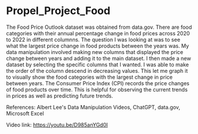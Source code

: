 # Propel_Project_Food
The Food Price Outlook dataset was obtained from data.gov. 
There are food categories with their annual percentage change in food prices across 2020 to 2022 in different columnns. 
The question I was looking at was to see what the largest price change  in food products between the years was.
My data manipulation involved making new columns that displayed the price change between years and adding it to the main dataset. 
I then made a new dataset by selecting the specific columns that I wanted.
I was able to make the order of the column descend in decreasing values.
This let me graph it to visually show the food categories with the largest change in price between years.
The Consumer Price Index (CPI) records the price changes of food products over time. This is helpful for observing the current trends in prices as well as predicting future trends.

References: Albert Lee's Data Manipulation Videos, ChatGPT, data.gov, Microsoft Excel


Video link: https://youtu.be/D985anYGd0I
